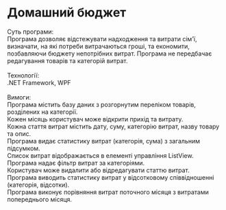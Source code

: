 # Домашний бюджет
Суть програми: <br/>
Програма дозволяє відстежувати надходження та витрати сім'ї, визначати, на які потреби витрачаються гроші, та економити, позбавляючи бюджету непотрібних витрат. Програма не передбачає редагування товарів та категорій витрат.<br/>
<br/>
Технології:<br/>
.NET Framework, WPF<br/>
<br/>
Вимоги:<br/>
Програма містить базу даних з розгорнутим переліком товарів, розділених на категорії.<br/>
Кожен місяць користувач може відкрити прихід та витрату.<br/>
Кожна стаття витрат містить дату, суму, категорію витрат, назву товару та опис.<br/>
Програма видає статистику витрат (категорія, сума) з загальним підсумком.<br/>
Список витрат відображається в елементі управління ListView.<br/>
Програма надає фільтр витрат за категоріями.<br/>
Користувач може видалити або відредагувати статтю витрат.<br/>
Програма виводить статистику витрат у відсотковому співвідношенні (категорія, відсотки).<br/>
Програма виконує порівняння витрат поточного місяця з витратами попереднього місяця.<br/>
